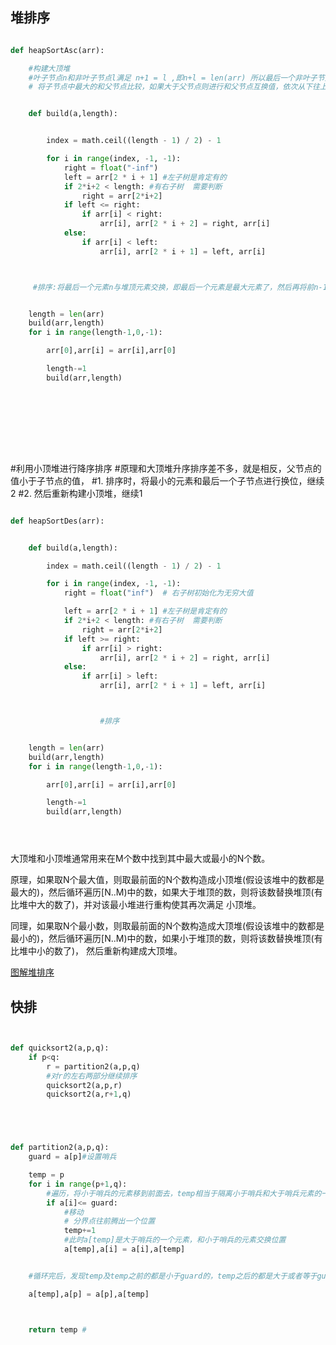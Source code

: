 



## 堆排序


```python

def heapSortAsc(arr):

    #构建大顶堆
    #叶子节点n和非叶子节点l满足 n+1 = l ,即n+l = len(arr) 所以最后一个非叶子节点下标为math.ceil((len(arr)-1)/2)-1
    # 将子节点中最大的和父节点比较，如果大于父节点则进行和父节点互换值，依次从下往上遍历父节点，最后，根节点是最大值。


    def build(a,length):


        index = math.ceil((length - 1) / 2) - 1

        for i in range(index, -1, -1):
            right = float("-inf")
            left = arr[2 * i + 1] #左子树是肯定有的
            if 2*i+2 < length: #有右子树  需要判断
                right = arr[2*i+2]
            if left <= right:
                if arr[i] < right:
                    arr[i], arr[2 * i + 2] = right, arr[i]
            else:
                if arr[i] < left:
                    arr[i], arr[2 * i + 1] = left, arr[i]



     #排序:将最后一个元素n与堆顶元素交换，即最后一个元素是最大元素了，然后再将前n-1个元素重建堆，然后再次交换，再进行前n-2个元素的重建堆，循环直到最后一个元素。


    length = len(arr)
    build(arr,length)
    for i in range(length-1,0,-1):

        arr[0],arr[i] = arr[i],arr[0]

        length-=1
        build(arr,length)










```




#利用小顶堆进行降序排序
#原理和大顶堆升序排序差不多，就是相反，父节点的值小于子节点的值，
#1. 排序时，将最小的元素和最后一个子节点进行换位，继续2
#2. 然后重新构建小顶堆，继续1


```python

def heapSortDes(arr):


    def build(a,length):

        index = math.ceil((length - 1) / 2) - 1

        for i in range(index, -1, -1):
            right = float("inf")  # 右子树初始化为无穷大值

            left = arr[2 * i + 1] #左子树是肯定有的
            if 2*i+2 < length: #有右子树  需要判断
                right = arr[2*i+2]
            if left >= right:
                if arr[i] > right:
                    arr[i], arr[2 * i + 2] = right, arr[i]
            else:
                if arr[i] > left:
                    arr[i], arr[2 * i + 1] = left, arr[i]



                    #排序


    length = len(arr)
    build(arr,length)
    for i in range(length-1,0,-1):

        arr[0],arr[i] = arr[i],arr[0]

        length-=1
        build(arr,length)





```




大顶堆和小顶堆通常用来在M个数中找到其中最大或最小的N个数。

原理，如果取N个最大值，则取最前面的N个数构造成小顶堆(假设该堆中的数都是最大的)，然后循环遍历[N..M)中的数，如果大于堆顶的数，则将该数替换堆顶(有比堆中大的数了)，并对该最小堆进行重构使其再次满足
小顶堆。

同理，如果取N个最小数，则取最前面的N个数构造成大顶堆(假设该堆中的数都是最小的)，然后循环遍历[N..M)中的数，如果小于堆顶的数，则将该数替换堆顶(有比堆中小的数了)，
然后重新构建成大顶堆。

[图解堆排序](https://www.cnblogs.com/MOBIN/p/5374217.html)

## 快排

```python


def quicksort2(a,p,q):
    if p<q:
        r = partition2(a,p,q)
        #对r的左右两部分继续排序
        quicksort2(a,p,r)
        quicksort2(a,r+1,q)





def partition2(a,p,q):
    guard = a[p]#设置哨兵

    temp = p
    for i in range(p+1,q):
        #遍历，将小于哨兵的元素移到前面去，temp相当于隔离小于哨兵和大于哨兵元素的一个分界点。
        if a[i]<= guard:
            #移动
            # 分界点往前腾出一个位置
            temp+=1
            #此时a[temp]是大于哨兵的一个元素，和小于哨兵的元素交换位置
            a[temp],a[i] = a[i],a[temp]


    #循环完后，发现temp及temp之前的都是小于guard的，temp之后的都是大于或者等于guard的,将a[p]和a[temp]换个位置，则能明确地划分出来 ,并且这表示这个guard在这个数组的位置已经确定了在temp。

    a[temp],a[p] = a[p],a[temp]



    return temp #


```







